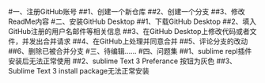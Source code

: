 #一、注册GitHub账号
	##1、创建一个新仓库
	##2、创建一个分支
	##3、修改ReadMe内容
#二、安装GitHub Desktop
	##1、下载GitHub Desktop
	##2、填入GitHub注册的用户名邮件等相关信息
	##3、在GitHub Desktop上修改代码或者文件，并发出合并请求
	##4、在GitHub上处理并同意合并
	##5、评论分支的改动
	##6、删除已被合并分支
#三、待编辑……
#四、问题集
	##1、sublime repl插件安装后无法正常使用
	##2、sublime Text 3 Preferance 按钮为灰色
	##3、Sublime Text 3 install package无法正常安装
